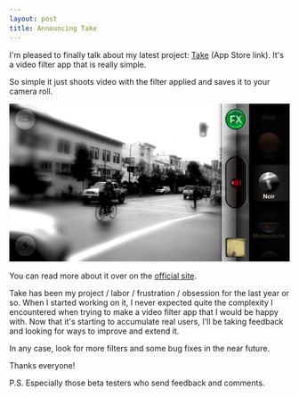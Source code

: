 ```yaml
---
layout: post
title: Announcing Take
---
```


I'm pleased to finally talk about my latest project: <a href="http://click.linksynergy.com/fs-bin/stat?id=ykWMSpjPaaE&offerid=146261&type=3&subid=0&tmpid=1826&RD_PARM1=https%253A%252F%252Fitunes.apple.com%252Fus%252Fapp%252Ftake%252Fid550033730%253Fmt%253D8%2526uo%253D4%2526partnerId%253D30" target="itunes_store">Take</a> (App Store link). It's a video filter app that is really simple.

So simple it just shoots video with the filter applied and saves it to your camera roll.

![alt text](images/announcing-take/screenshot.png)

You can read more about it over on the [official site](http://takethevideo.com).

Take has been my project / labor / frustration / obsession for the last year or so. When I started working on it, I never expected quite the complexity I encountered when trying to make a video filter app that I would be happy with. Now that it's starting to accumulate real users, I'll be taking feedback and looking for ways to improve and extend it.

In any case, look for more filters and some bug fixes in the near future.

Thanks everyone!

P.S. Especially those beta testers who send feedback and comments.
